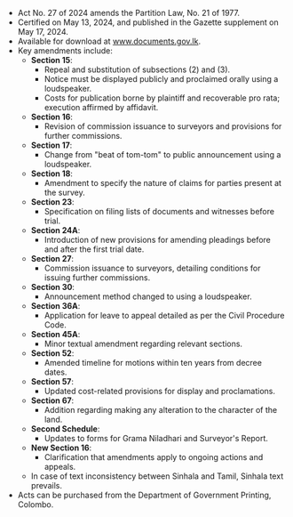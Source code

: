 - Act No. 27 of 2024 amends the Partition Law, No. 21 of 1977.
- Certified on May 13, 2024, and published in the Gazette supplement on May 17, 2024.
- Available for download at www.documents.gov.lk.
- Key amendments include:
  - **Section 15**: 
    - Repeal and substitution of subsections (2) and (3).
    - Notice must be displayed publicly and proclaimed orally using a loudspeaker.
    - Costs for publication borne by plaintiff and recoverable pro rata; execution affirmed by affidavit.
  - **Section 16**:
    - Revision of commission issuance to surveyors and provisions for further commissions.
  - **Section 17**:
    - Change from "beat of tom-tom" to public announcement using a loudspeaker.
  - **Section 18**:
    - Amendment to specify the nature of claims for parties present at the survey.
  - **Section 23**:
    - Specification on filing lists of documents and witnesses before trial.
  - **Section 24A**:
    - Introduction of new provisions for amending pleadings before and after the first trial date.
  - **Section 27**:
    - Commission issuance to surveyors, detailing conditions for issuing further commissions.
  - **Section 30**:
    - Announcement method changed to using a loudspeaker.
  - **Section 36A**:
    - Application for leave to appeal detailed as per the Civil Procedure Code.
  - **Section 45A**:
    - Minor textual amendment regarding relevant sections.
  - **Section 52**:
    - Amended timeline for motions within ten years from decree dates.
  - **Section 57**:
    - Updated cost-related provisions for display and proclamations.
  - **Section 67**:
    - Addition regarding making any alteration to the character of the land.
  - **Second Schedule**:
    - Updates to forms for Grama Niladhari and Surveyor's Report.
  - **New Section 16**:
    - Clarification that amendments apply to ongoing actions and appeals.
  - In case of text inconsistency between Sinhala and Tamil, Sinhala text prevails.
- Acts can be purchased from the Department of Government Printing, Colombo.